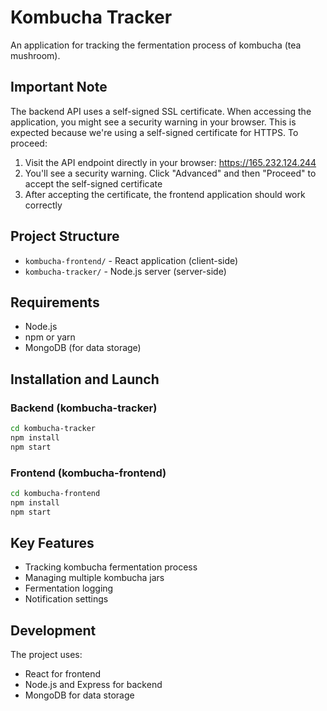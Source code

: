 # Kombucha Tracker

An application for tracking the fermentation process of kombucha (tea mushroom).

## Important Note
The backend API uses a self-signed SSL certificate. When accessing the application, you might see a security warning in your browser. This is expected because we're using a self-signed certificate for HTTPS. To proceed:

1. Visit the API endpoint directly in your browser: https://165.232.124.244
2. You'll see a security warning. Click "Advanced" and then "Proceed" to accept the self-signed certificate
3. After accepting the certificate, the frontend application should work correctly

## Project Structure

- `kombucha-frontend/` - React application (client-side)
- `kombucha-tracker/` - Node.js server (server-side)

## Requirements

- Node.js
- npm or yarn
- MongoDB (for data storage)

## Installation and Launch

### Backend (kombucha-tracker)

```bash
cd kombucha-tracker
npm install
npm start
```

### Frontend (kombucha-frontend)

```bash
cd kombucha-frontend
npm install
npm start
```

## Key Features

- Tracking kombucha fermentation process
- Managing multiple kombucha jars
- Fermentation logging
- Notification settings

## Development

The project uses:
- React for frontend
- Node.js and Express for backend
- MongoDB for data storage
